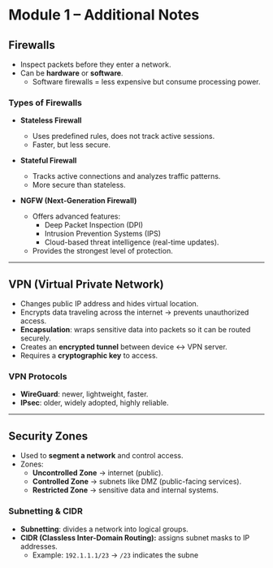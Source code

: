 # Module 1 – Additional Notes

## Firewalls
- Inspect packets before they enter a network.  
- Can be **hardware** or **software**.  
  - Software firewalls = less expensive but consume processing power.  

### Types of Firewalls
- **Stateless Firewall**  
  - Uses predefined rules, does not track active sessions.  
  - Faster, but less secure.  

- **Stateful Firewall**  
  - Tracks active connections and analyzes traffic patterns.  
  - More secure than stateless.  

- **NGFW (Next-Generation Firewall)**  
  - Offers advanced features:  
    - Deep Packet Inspection (DPI)  
    - Intrusion Prevention Systems (IPS)  
    - Cloud-based threat intelligence (real-time updates).  
  - Provides the strongest level of protection.  

---

## VPN (Virtual Private Network)
- Changes public IP address and hides virtual location.  
- Encrypts data traveling across the internet → prevents unauthorized access.  
- **Encapsulation**: wraps sensitive data into packets so it can be routed securely.  
- Creates an **encrypted tunnel** between device ↔ VPN server.  
- Requires a **cryptographic key** to access.  

### VPN Protocols
- **WireGuard**: newer, lightweight, faster.  
- **IPsec**: older, widely adopted, highly reliable.  

---

## Security Zones
- Used to **segment a network** and control access.  
- Zones:  
  - **Uncontrolled Zone** → internet (public).  
  - **Controlled Zone** → subnets like DMZ (public-facing services).  
  - **Restricted Zone** → sensitive data and internal systems.  

### Subnetting & CIDR
- **Subnetting**: divides a network into logical groups.  
- **CIDR (Classless Inter-Domain Routing):** assigns subnet masks to IP addresses.  
  - Example: `192.1.1.1/23` → `/23` indicates the subne
